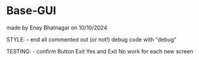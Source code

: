 # Base-GUI
made by Enay Bhatnagar on 10/10/2024

STYLE:
    - end all commented out (or not!) debug code with "debug"

TESTING:
    - confirm Button Exit Yes and Exit No work for each new screen
